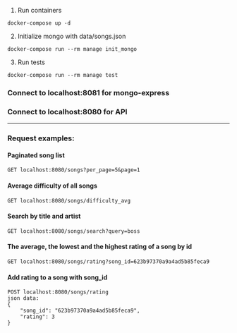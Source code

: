 

1. Run containers
```
docker-compose up -d
```

2. Initialize mongo with data/songs.json
```
docker-compose run --rm manage init_mongo
```

3. Run tests
```
docker-compose run --rm manage test
```

### Connect to localhost:8081 for mongo-express
### Connect to localhost:8080 for API

***

### Request examples:
#### Paginated song list
```
GET localhost:8080/songs?per_page=5&page=1
```
####  Average difficulty of all songs
```
GET localhost:8080/songs/difficulty_avg
```
#### Search by title and artist
```
GET localhost:8080/songs/search?query=boss
```
#### The average, the lowest and the highest rating of a song by id
```
GET localhost:8080/songs/rating?song_id=623b97370a9a4ad5b85feca9
```
#### Add rating to a song with song_id
```
POST localhost:8080/songs/rating
json data:
{
    "song_id": "623b97370a9a4ad5b85feca9",
    "rating": 3
}
```